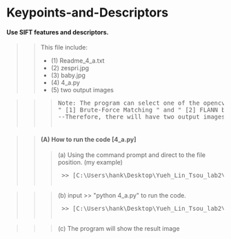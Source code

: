 # Keypoints-and-Descriptors
#### Use SIFT features and descriptors.

>> This file include:  </br>
>>* (1) Readme_4_a.txt </br>
>>* (2) zespri.jpg </br>
>>* (3) baby.jpg </br>
>>* (4) 4_a.py </br>
>>* (5) two output images </br>

>>> <pre>Note: The program can select one of the opencv matching function below:</br>" [1] Brute-Force Matching " and " [2] FLANN based Matcher "</br>--Therefore, there will have two output images for the program

>> #### (A) How to run the code [4_a.py]
>>> (a) Using the command prompt and direct to the file position. (my example)
>>> <pre> >> [C:\Users\hank\Desktop\Yueh_Lin_Tsou_lab2\4\a]

>>> (b) input >> "python 4_a.py" to run the code.
>>> <pre> >> [C:\Users\hank\Desktop\Yueh_Lin_Tsou_lab2\4\a>python 4_a.py]

>>> (c) The program will show the result image
